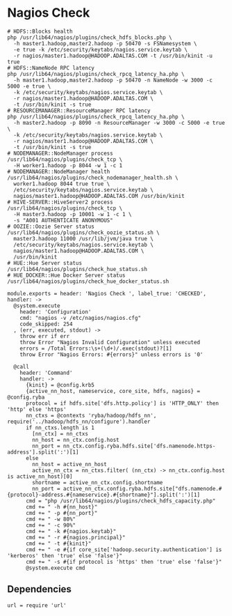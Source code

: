
# Nagios Check

```
# HDFS::Blocks health
php /usr/lib64/nagios/plugins/check_hdfs_blocks.php \
  -h master1.hadoop,master2.hadoop -p 50470 -s FSNamesystem \
  -e true -k /etc/security/keytabs/nagios.service.keytab \
  -r nagios/master1.hadoop@HADOOP.ADALTAS.COM -t /usr/bin/kinit -u true
# HDFS::NameNode RPC latency
php /usr/lib64/nagios/plugins/check_rpcq_latency_ha.php \
  -h master1.hadoop,master2.hadoop -p 50470 -n NameNode -w 3000 -c 5000 -e true \
  -k /etc/security/keytabs/nagios.service.keytab \
  -r nagios/master1.hadoop@HADOOP.ADALTAS.COM \
  -t /usr/bin/kinit -s true
# RESOURCEMANAGER::ResourceManager RPC latency
php /usr/lib64/nagios/plugins/check_rpcq_latency_ha.php \
  -h master2.hadoop -p 8090 -n ResourceManager -w 3000 -c 5000 -e true \
  -k /etc/security/keytabs/nagios.service.keytab \
  -r nagios/master1.hadoop@HADOOP.ADALTAS.COM \
  -t /usr/bin/kinit -s true
# NODEMANAGER::NodeManager process
/usr/lib64/nagios/plugins/check_tcp \
  -H worker1.hadoop -p 8044 -w 1 -c 1
# NODEMANAGER::NodeManager health
/usr/lib64/nagios/plugins/check_nodemanager_health.sh \
  worker1.hadoop 8044 true true \
  /etc/security/keytabs/nagios.service.keytab \
  nagios/master1.hadoop@HADOOP.ADALTAS.COM /usr/bin/kinit
# HIVE-SERVER::HiveServer2 process
/usr/lib64/nagios/plugins/check_tcp \
  -H master3.hadoop -p 10001 -w 1 -c 1 \
  -s "A001 AUTHENTICATE ANONYMOUS"
# OOZIE::Oozie Server status
/usr/lib64/nagios/plugins/check_oozie_status.sh \
  master3.hadoop 11000 /usr/lib/jvm/java true \
  /etc/security/keytabs/nagios.service.keytab \
  nagios/master1.hadoop@HADOOP.ADALTAS.COM \
  /usr/bin/kinit
# HUE::Hue Server status
/usr/lib64/nagios/plugins/check_hue_status.sh
# HUE_DOCKER::Hue Docker Server status
/usr/lib64/nagios/plugins/check_hue_docker_status.sh
```

    module.exports = header: 'Nagios Check ', label_true: 'CHECKED', handler: ->
      @system.execute
        header: 'Configuration'
        cmd: "nagios -v /etc/nagios/nagios.cfg"
        code_skipped: 254
      , (err, executed, stdout) ->
        throw err if err
        throw Error "Nagios Invalid Configuration" unless executed
        errors = /Total Errors:\s+(\d+)/.exec(stdout)?[1]
        throw Error "Nagios Errors: #{errors}" unless errors is '0'

      @call
        header: 'Command'
        handler: ->
          {kinit} = @config.krb5
          {active_nn_host, nameservice, core_site, hdfs, nagios} = @config.ryba
          protocol = if hdfs.site['dfs.http.policy'] is 'HTTP_ONLY' then 'http' else 'https'
          nn_ctxs = @contexts 'ryba/hadoop/hdfs_nn', require('../hadoop/hdfs_nn/configure').handler
          if nn_ctxs.length is 1
            [nn_ctx] = nn_ctxs
            nn_host = nn_ctx.config.host
            nn_port = nn_ctx.config.ryba.hdfs.site['dfs.namenode.https-address'].split(':')[1]
          else
            nn_host = active_nn_host
            active_nn_ctx = nn_ctxs.filter( (nn_ctx) -> nn_ctx.config.host is active_nn_host)[0]
            shortname = active_nn_ctx.config.shortname
            nn_port = active_nn_ctx.config.ryba.hdfs.site["dfs.namenode.#{protocol}-address.#{nameservice}.#{shortname}"].split(':')[1]
          cmd = "php /usr/lib64/nagios/plugins/check_hdfs_capacity.php"
          cmd += " -h #{nn_host}"
          cmd += " -p #{nn_port}"
          cmd += " -w 80%"
          cmd += " -c 90%"
          cmd += " -k #{nagios.keytab}"
          cmd += " -r #{nagios.principal}"
          cmd += " -t #{kinit}"
          cmd += " -e #{if core_site['hadoop.security.authentication'] is 'kerberos' then 'true' else 'false'}"
          cmd += " -s #{if protocol is 'https' then 'true' else 'false'}"
          @system.execute cmd

## Dependencies

    url = require 'url'
